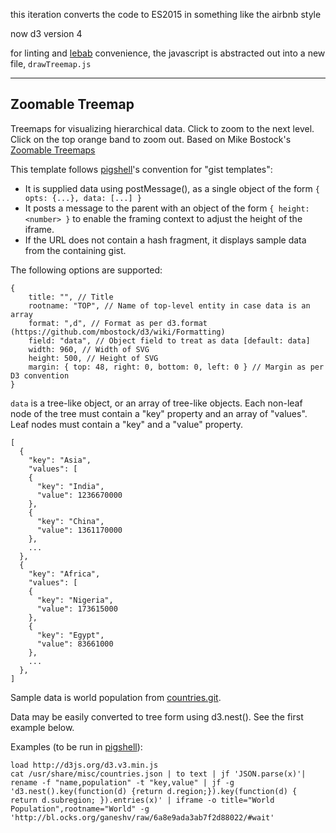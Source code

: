 this iteration converts the code to ES2015 in something like the airbnb style

now d3 version 4

for linting and [lebab](https://github.com/lebab/lebab) convenience, the javascript is abstracted out into a new file, `drawTreemap.js`

---

## Zoomable Treemap

Treemaps for visualizing hierarchical data. Click to zoom to the next level.
Click on the top orange band to zoom out. Based on Mike Bostock's
[Zoomable Treemaps](http://bost.ocks.org/mike/treemap/)

This template follows [pigshell](http://pigshell.com)'s convention for "gist
templates":

  * It is supplied data using postMessage(), as a single object of the form
    `{ opts: {...}, data: [...] }`
  * It posts a message to the parent with an object of the form `{ height: <number> }` to enable the framing context to adjust the height of the iframe.
  * If the URL does not contain a hash fragment, it displays sample data from
    the containing gist.

The following options are supported:

    {
        title: "", // Title 
        rootname: "TOP", // Name of top-level entity in case data is an array
        format: ",d", // Format as per d3.format (https://github.com/mbostock/d3/wiki/Formatting)
        field: "data", // Object field to treat as data [default: data]
        width: 960, // Width of SVG
        height: 500, // Height of SVG
        margin: { top: 48, right: 0, bottom: 0, left: 0 } // Margin as per D3 convention
    }

`data` is a tree-like object, or an array of tree-like objects. Each non-leaf
node of the tree must contain a "key" property and an array of "values".
Leaf nodes must contain a "key" and a "value" property.

    [
      {
        "key": "Asia",
        "values": [
        {
          "key": "India",
          "value": 1236670000
        },
        {
          "key": "China",
          "value": 1361170000
        },
        ...
      },
      {
        "key": "Africa",
        "values": [
        {
          "key": "Nigeria",
          "value": 173615000
        },
        {
          "key": "Egypt",
          "value": 83661000
        },
        ...
      },
    ]

Sample data is world population from [countries.git](https://github.com/mledoze/countries.git).

Data may be easily converted to tree form using d3.nest(). See the first
example below.


Examples (to be run in [pigshell](http://pigshell.com)):

    load http://d3js.org/d3.v3.min.js
    cat /usr/share/misc/countries.json | to text | jf 'JSON.parse(x)'| rename -f "name,population" -t "key,value" | jf -g 'd3.nest().key(function(d) {return d.region;}).key(function(d) { return d.subregion; }).entries(x)' | iframe -o title="World Population",rootname="World" -g 'http://bl.ocks.org/ganeshv/raw/6a8e9ada3ab7f2d88022/#wait'
